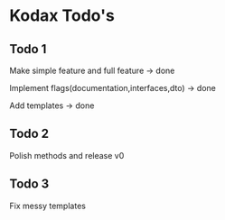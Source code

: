 # Kodax Todo's

## Todo 1

Make simple feature and full feature → done

Implement flags(documentation,interfaces,dto) → done

Add templates → done

## Todo 2

Polish methods and release v0

## Todo 3

Fix messy templates 
